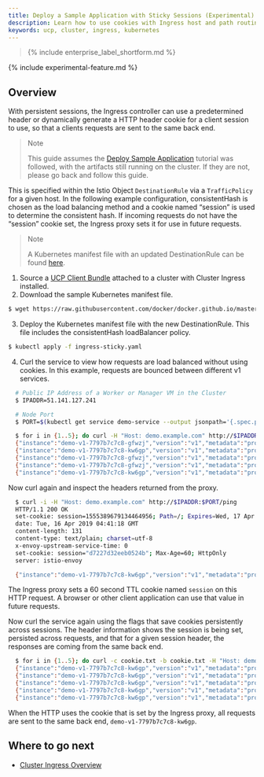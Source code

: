 ```yaml
---
title: Deploy a Sample Application with Sticky Sessions (Experimental)
description: Learn how to use cookies with Ingress host and path routing.
keywords: ucp, cluster, ingress, kubernetes
---
```


>{% include enterprise_label_shortform.md %}

{% include experimental-feature.md %}

## Overview

With persistent sessions, the Ingress controller can use a predetermined header
or dynamically generate a HTTP header cookie for a client session to use, so
that a clients requests are sent to the same back end.

> Note
>
> This guide assumes the [Deploy Sample Application](ingress.md)
> tutorial was followed, with the artifacts still running on the cluster. If
> they are not, please go back and follow this guide.

This is specified within the Istio Object `DestinationRule` via a
`TrafficPolicy` for a given host. In the following example configuration,
consistentHash is chosen as the load balancing method and a cookie named
“session” is used to determine the consistent hash. If incoming requests do not
have the “session” cookie set, the Ingress proxy sets it for use in future
requests.

> Note
>
> A Kubernetes manifest file with an updated DestinationRule can be found [here](./yaml/ingress-sticky.yaml).

1. Source a [UCP Client Bundle](/ee/ucp/user-access/cli/) attached to a cluster with Cluster Ingress installed.
2. Download the sample Kubernetes manifest file.
```bash
$ wget https://raw.githubusercontent.com/docker/docker.github.io/master/ee/ucp/kubernetes/cluster-ingress/yaml/ingress-sticky.yaml
```
3. Deploy the Kubernetes manifest file with the new DestinationRule. This file includes the consistentHash loadBalancer policy.
```bash
$ kubectl apply -f ingress-sticky.yaml
```
4. Curl the service to view how requests are load balanced without using cookies. In this example, requests are bounced between different v1 services.

```bash
  # Public IP Address of a Worker or Manager VM in the Cluster
  $ IPADDR=51.141.127.241

  # Node Port
  $ PORT=$(kubectl get service demo-service --output jsonpath='{.spec.ports[?(@.name=="http")].nodePort}')

  $ for i in {1..5}; do curl -H "Host: demo.example.com" http://$IPADDR:$PORT/ping; done
  {"instance":"demo-v1-7797b7c7c8-gfwzj","version":"v1","metadata":"production","request_id":"b40a0294-2629-413b-b876-76b59d72189b"}
  {"instance":"demo-v1-7797b7c7c8-kw6gp","version":"v1","metadata":"production","request_id":"721fe4ba-a785-484a-bba0-627ee6e47188"}
  {"instance":"demo-v1-7797b7c7c8-gfwzj","version":"v1","metadata":"production","request_id":"77ed801b-81aa-4c02-8cc9-7e3bd3244807"}
  {"instance":"demo-v1-7797b7c7c8-gfwzj","version":"v1","metadata":"production","request_id":"36d8aaed-fcdf-4489-a85e-76ea96949d6c"}
  {"instance":"demo-v1-7797b7c7c8-kw6gp","version":"v1","metadata":"production","request_id":"4693b6ad-286b-4470-9eea-c8656f6801ae"}
```

Now curl again and inspect the headers returned from the proxy.

```bash
  $ curl -i -H "Host: demo.example.com" http://$IPADDR:$PORT/ping
  HTTP/1.1 200 OK
  set-cookie: session=1555389679134464956; Path=/; Expires=Wed, 17 Apr 2019 04:41:19 GMT; Max-Age=86400
  date: Tue, 16 Apr 2019 04:41:18 GMT
  content-length: 131
  content-type: text/plain; charset=utf-8
  x-envoy-upstream-service-time: 0
  set-cookie: session="d7227d32eeb0524b"; Max-Age=60; HttpOnly
  server: istio-envoy

  {"instance":"demo-v1-7797b7c7c8-kw6gp","version":"v1","metadata":"production","request_id":"011d5fdf-2285-4ce7-8644-c2df6481c584"}
```

The Ingress proxy sets a 60 second TTL cookie named `session` on this HTTP request. A browser or other client application can use that value in future
requests.

Now curl the service again using the flags that save cookies persistently across sessions. The header information shows the session is being set,
persisted across requests, and that for a given session header, the responses are coming from the same back end.

```bash
  $ for i in {1..5}; do curl -c cookie.txt -b cookie.txt -H "Host: demo.example.com" http://$IPADDR:$PORT/ping; done
  {"instance":"demo-v1-7797b7c7c8-kw6gp","version":"v1","metadata":"production","request_id":"72b35296-d6bd-462a-9e62-0bd0249923d7"}
  {"instance":"demo-v1-7797b7c7c8-kw6gp","version":"v1","metadata":"production","request_id":"c8872f6c-f77c-4411-aed2-d7aa6d1d92e9"}
  {"instance":"demo-v1-7797b7c7c8-kw6gp","version":"v1","metadata":"production","request_id":"0e7b8725-c550-4923-acea-db94df1eb0e4"}
  {"instance":"demo-v1-7797b7c7c8-kw6gp","version":"v1","metadata":"production","request_id":"9996fe77-8260-4225-89df-0eaf7581e961"}
  {"instance":"demo-v1-7797b7c7c8-kw6gp","version":"v1","metadata":"production","request_id":"d35c380e-31d6-44ce-a5d0-f9f6179715ab"}
```

When the HTTP uses the cookie that is set by the Ingress proxy, all requests are sent to the same back end, `demo-v1-7797b7c7c8-kw6gp`.

## Where to go next

- [Cluster Ingress Overview](ingress.md)
